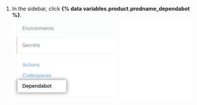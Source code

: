 1. In the sidebar, click **{% data variables.product.prodname_dependabot %}**. ![{% data variables.product.prodname_dependabot %} secrets sidebar option](/assets/images/help/dependabot/dependabot-secrets.png)
